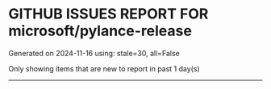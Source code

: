 
# GITHUB ISSUES REPORT FOR microsoft/pylance-release


Generated on 2024-11-16 using: stale=30, all=False


Only showing items that are new to report in past 1 day(s)


---





















